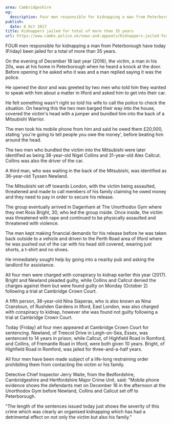 ```yaml
area: Cambridgeshire
og:
  description: Four men responsible for kidnapping a man from Peterborough have today (Friday) been jailed for a total of more than 35 years.
publish:
  date: 6 Oct 2017
title: Kidnappers jailed for total of more than 35 years
url: https://www.cambs.police.uk/news-and-appeals/Kidnappers-jailed-for-total-of-more-than-35-years
```

FOUR men responsible for kidnapping a man from Peterborough have today (Friday) been jailed for a total of more than 35 years.

On the evening of December 18 last year (2016), the victim, a man in his 20s, was at his home in Peterborough when he heard a knock at the door. Before opening it he asked who it was and a man replied saying it was the police.

He opened the door and was greeted by two men who told him they wanted to speak with him about a matter in Ilford and asked him to get into their car.

He felt something wasn't right so told his wife to call the police to check the situation. On hearing this the two men barged their way into the house, covered the victim's head with a jumper and bundled him into the back of a Mitsubishi Warrior.

The men took his mobile phone from him and said he owed them £20,000, stating 'you're going to tell people you owe the money', before beating him around the head.

The two men who bundled the victim into the Mitsubishi were later identified as being 38-year-old Nigel Collins and 31-year-old Alex Callcut. Collins was also the driver of the car.

A third man, who was waiting in the back of the Mitsubishi, was identified as 36-year-old Tyssen Newland.

The Mitsubishi set off towards London, with the victim being assaulted, threatened and made to call members of his family claiming he owed money and they need to pay in order to secure his release.

The group eventually arrived in Dagenham at The Unorthodox Gym where they met Ross Bright, 30, who led the group inside. Once inside, the victim was threatened with rape and continued to be physically assaulted and threatened with violence.

The men kept making financial demands for his release before he was taken back outside to a vehicle and driven to the Perth Road area of Ilford where he was pushed out of the car with his head still covered, wearing just shorts, a t-shirt and no shoes.

He immediately sought help by going into a nearby pub and asking the landlord for assistance.

All four men were charged with conspiracy to kidnap earlier this year (2017). Bright and Newland pleaded guilty, while Collins and Callcut denied the charges against them but were found guilty on Monday (October 2) following a trial at Cambridge Crown Court.

A fifth person, 38-year-old Nina Siaperas, who is also known as Nina Cranstoun, of Rushden Gardens in Ilford, East London, was also charged with conspiracy to kidnap, however she was found not guilty following a trial at Cambridge Crown Court.

Today (Friday) all four men appeared at Cambridge Crown Court for sentencing. Newland, of Treecot Drive in Leigh-on-Sea, Essex, was sentenced to 14 years in prison, while Callcut, of Highfield Road in Romford, and Collins, of Fremantle Road in Ilford, were both given 10 years. Bright, of Highfield Road in Romford, was jailed for three-and-a-half years.

All four men have been made subject of a life-long restraining order prohibiting them from contacting the victim or his family.

Detective Chief Inspector Jerry Waite, from the Bedfordshire, Cambridgeshire and Hertfordshire Major Crime Unit, said: "Mobile phone evidence shows the defendants met on December 18 in the afternoon at the Unorthodox Gym before Newland, Collins and Callcut set off to Peterborough.

"The length of the sentences issued today just shows the severity of this crime which was clearly an organised kidnapping which has had a detrimental effect on not only the victim but also his family."
